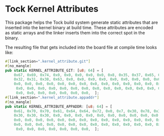 Tock Kernel Attributes
======================

This package helps the Tock build system generate static attributes that are
inserted into the kernel binary at build time. These attributes are encoded as static arrays
and the linker inserts them into the correct spot in the binary.

The resulting file that gets included into the board file at compile time looks
like:

```rust
#[link_section=".kernel_attribute.git"]
#[no_mangle]
pub static KERNEL_ATTRIBUTE_GIT: [u8; 64] = [
    0x67, 0x69, 0x74, 0x0, 0x0, 0x0, 0x0, 0x0, 0x8, 0x35, 0x37, 0x65, 0x66,
    0x32, 0x31, 0x38, 0x63, 0x0, 0x0, 0x0, 0x0, 0x0, 0x0, 0x0, 0x0, 0x0, 0x0,
    0x0, 0x0, 0x0, 0x0, 0x0, 0x0, 0x0, 0x0, 0x0, 0x0, 0x0, 0x0, 0x0, 0x0, 0x0
     0x0, 0x0, 0x0, 0x0, 0x0, 0x0, 0x0, 0x0, 0x0, 0x0, 0x0, 0x0, 0x0, 0x0, 0x0,
     0x0, 0x0, 0x0, 0x0, 0x0, 0x0, 0x0,  ];
#[link_section=".kernel_attribute.appaddr"]
#[no_mangle]
pub static KERNEL_ATTRIBUTE_APPADDR: [u8; 64] = [
    0x61, 0x70, 0x70, 0x61, 0x64, 0x64, 0x72, 0x0, 0x7, 0x30, 0x78, 0x33, 0x30,
    0x30, 0x30, 0x30, 0x0, 0x0, 0x0, 0x0, 0x0, 0x0, 0x0, 0x0, 0x0, 0x0, 0x0,
    0x0, 0x0, 0x0, 0x0, 0x0, 0x0, 0x0, 0x0, 0x0, 0x0, 0x0, 0x0, 0x0, 0x0, 0x0,
    0x0, 0x0, 0x0, 0x0, 0x0, 0x0, 0x0, 0x0, 0x0, 0x0, 0x0, 0x0, 0x0, 0x0, 0x0
     0x0, 0x0, 0x0, 0x0, 0x0, 0x0, 0x0,  ];
```
